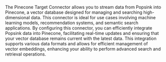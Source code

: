 The Pinecone Target Connector allows you to stream data from Popsink into Pinecone, a vector database designed for managing and searching high-dimensional data. This connector is ideal for use cases involving machine learning models, recommendation systems, and semantic search applications. By configuring this connector, you can efficiently integrate Popsink data into Pinecone, facilitating real-time updates and ensuring that your vector database remains current with the latest data. This integration supports various data formats and allows for efficient management of vector embeddings, enhancing your ability to perform advanced search and retrieval operations.